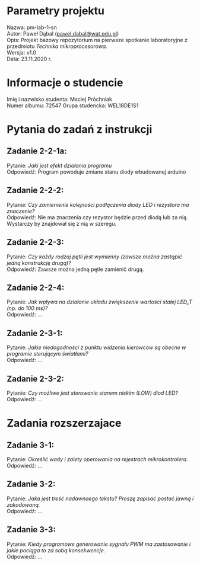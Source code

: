 # Parametry projektu
Nazwa:  pm-lab-1-sn  
Autor:  Paweł Dąbal (pawel.dabal@wat.edu.pl)  
Opis:   Projekt bazowy repozytorium na pierwsze spotkanie laboratoryjne z przedmiotu *Technika mikroprocesorowa*.  
Wersja: v1.0  
Data:   23.11.2020 r.  

# Informacje o studencie
Imię i nazwisko studenta:   Maciej Próchniak  
Numer albumu:               72547 
Grupa studencka:            WEL18DE1S1

# Pytania do zadań z instrukcji
## Zadanie 2-2-1a:
Pytanie:    *Jaki jest efekt działania programu*  
Odpowiedź:  Program powoduje zmiane stanu diody wbudowanej arduino

## Zadanie 2-2-2:
Pytanie:    *Czy zamienienie kolejności podłączenia diody LED i rezystora ma znaczenie?*  
Odpowiedź:  Nie ma znaczenia czy rezystor będzie przed diodą lub za nią. Wystarczy by znajdował się z nią w szeregu.

## Zadanie 2-2-3:
Pytanie:    *Czy każdy rodzaj pętli jest wymienny (zawsze można zastąpić jedną konstrukcję drugą)?*  
Odpowiedź:  Zawsze można jedną pętle zamienić drugą.

## Zadanie 2-2-4:
Pytanie:    *Jak wpływa na działanie układu zwiększenie wartości stałej LED_T (np. do 100 ms)?*  
Odpowiedź:  ...

## Zadanie 2-3-1:
Pytanie:    *Jakie niedogodności z punktu widzenia kierowców są obecne w programie sterującym światłami?*  
Odpowiedź:  ...

## Zadanie 2-3-2:
Pytanie:    *Czy możliwe jest sterowanie stanem niskim (LOW) diod LED?*  
Odpowiedź:  ...

# Zadania rozszerzajace
## Zadanie 3-1:
Pytanie:    *Określić wady i zalety operowania na rejestrach mikrokontrolera.*  
Odpowiedź:  ...

## Zadanie 3-2:
Pytanie:    *Jaka jest treść nadawnaego tekstu? Proszę zapisać postać jawną i zakodowaną.*  
Odpowiedź:  ...

## Zadanie 3-3:
Pytanie:    *Kiedy programowe generowanie sygnału PWM ma zastosowanie i jakie pociąga to za sobą konsekwencje.*  
Odpowiedź:  ...
